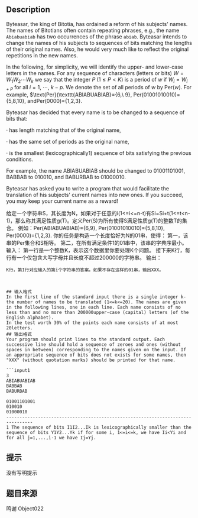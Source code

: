## Description

Byteasar, the king of Bitotia, has ordained a reform of his subjects' names. The names of Bitotians often contain repeating phrases, e.g., the name `Abiabuabiab` has two occurrences of the phrase `abiab`. Byteasar intends to change the names of his subjects to sequences of bits matching the lengths of their original names. Also, he would very much like to reflect the original repetitions in the new names.

In the following, for simplicity, we will identify the upper- and lower-case letters in the names. For any sequence of characters (letters or bits) $W=W_1W_2\cdots W_k$ we say that the integer $P$ ($1\leq P < K$) is a period of $w$ if $W_i=W_{i+P}$ for all $i=1,\ \cdots,\ k-p$. We denote the set of all periods of $w$ by $\text{Per}(w)$. For example, $\text{Per}(\texttt{ABIABUABIAB}={6,\ 9}, Per(01001010010)={5,8,10}, andPer(0000)={1,2,3}.

Byteasar has decided that every name is to be changed to a sequence of bits that:

·        has length matching that of the original name,

·        has the same set of periods as the original name,

·        is the smallest (lexicographically1) sequence of bits satisfying the previous conditions.

For example, the name ABIABUABIAB should be changed to 01001101001, BABBAB to 010010, and BABURBAB to 01000010.

Byteasar has asked you to write a program that would facilitate the translation of his subjects' current names into new ones. If you succeed, you may keep your current name as a reward!

给定一个字符串S，其长度为N，如果对于任意的i(1<=i<=n-t)有Si=Si+t(1<=t<n-1)，那么称其满足性质g(T)。定义Per(S)为所有使得S满足性质g(T)的整数T的集合。
例如：Per(ABIABUABIAB)={6,9}, Per(01001010010)={5,8,10}, Per(0000)={1,2,3}. 你的任务是构造一个长度恰好为N的01串，使得： 第一，该串的Per集合和S相等。 第二，在所有满足条件1的01串中，该串的字典序最小。  输入： 第一行是一个整数K，表示这个数据里你要处理K个问题。 接下来K行，每行有一个仅包含大写字母并且长度不超过200000的字符串。 输出： 

```
K行，第I行对应输入的第i个字符串的答案。如果不存在这样的01串，输出XXX。



## 输入格式
In the first line of the standard input there is a single integer k- the number of names to be translated (1<=k<=20). The names are given in the following lines, one in each line. Each name consists of no less than and no more than 200000upper-case (capital) letters (of the English alphabet). 
In the test worth 30% of the points each name consists of at most 20letters. 
## 输出格式
Your program should print lines to the standard output. Each successive line should hold a sequence of zeroes and ones (without spaces in between) corresponding to the names given on the input. If an appropriate sequence of bits does not exists for some names, then "XXX" (without quotation marks) should be printed for that name. 

```input1
3
ABIABUABIAB
BABBAB
BABURBAB
```

```output1
01001101001
010010
01000010
--------------------------------------------------------------------------------
1 The sequence of bits I1I2...Ik is lexicographically smaller than the sequence of bits Y1Y2...Yk if for some i, 1<=i<=k, we have Ii<Yi and for all j=1,...,i-1 we have Ij=Yj. 

```
## 提示
没有写明提示
## 题目来源
鸣谢 Object022
								
							
						
					
				
				
				
			
		
	

